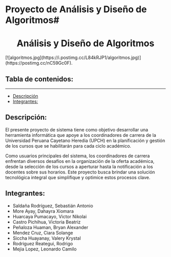 # Proyecto de Análisis y Diseño de Algoritmos#
<h1 align="center" id="title">Análisis y Diseño de Algoritmos</h1>
[![algoritmos.jpg](https://i.postimg.cc/L84kRJP1/algoritmos.jpg)](https://postimg.cc/nC59Gc0F).

## Tabla de contenidos:
---
- [Descripción](#Descripción)
- [Integrantes:](#Integrantes)

## Descripción:

El presente proyecto de sistema tiene como objetivo desarrollar una herramienta informática que apoye a los coordinadores de carrera de la Universidad Peruana Cayetano Heredia (UPCH) en la planificación y gestión de los cursos que se habilitarán para cada ciclo académico.

Como usuarios principales del sistema, los coordinadores de carrera enfrentan diversos desafíos en la organización de la oferta académica, desde la selección de los cursos a aperturar hasta la notificación a los docentes sobre sus horarios. Este proyecto busca brindar una solución tecnológica integral que simplifique y optimice estos procesos clave.


## Integrantes:
- Saldaña Rodríguez, Sebastián Antonio 
- More Ayay, Dahayra Xiomara 
- Huarcaya Pumacayo, Victor Nikolai
- Castro Pichihua, Victoria Beatriz 
- Peñaloza Huaman, Bryan Alexander
- Mendez Cruz, Ciara Solange
- Siccha Huayanay, Valery Krystal
- Rodriguez Reategui, Rodrigo
- Mejia Lopez, Leonardo Camilo
